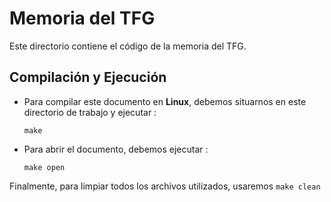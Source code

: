 # Memoria del TFG

Este directorio contiene el código de la memoria del TFG.

## Compilación y Ejecución

* Para compilar este documento en **Linux**, debemos situarnos en este directorio de trabajo y ejecutar :

    `make`

* Para abrir el documento, debemos ejecutar :

    `make open`

Finalmente, para limpiar todos los archivos utilizados, usaremos `make clean`
